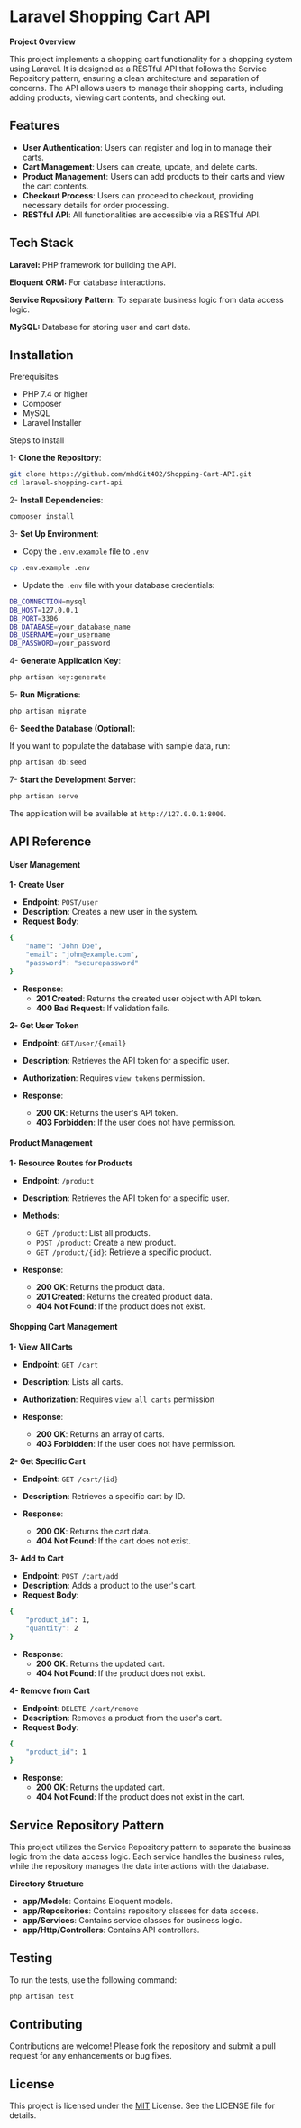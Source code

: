 # Laravel Shopping Cart API

**Project Overview**

This project implements a shopping cart functionality for a shopping system using Laravel. It is designed as a RESTful API that follows the Service Repository pattern, ensuring a clean architecture and separation of concerns. The API allows users to manage their shopping carts, including adding products, viewing cart contents, and checking out.

## Features

-   **User Authentication**: Users can register and log in to manage their carts.
-   **Cart Management**: Users can create, update, and delete carts.
-   **Product Management**: Users can add products to their carts and view the cart contents.
-   **Checkout Process**: Users can proceed to checkout, providing necessary details for order processing.
-   **RESTful API**: All functionalities are accessible via a RESTful API.

## Tech Stack

**Laravel:** PHP framework for building the API.

**Eloquent ORM:** For database interactions.

**Service Repository Pattern:** To separate business logic from data access logic.

**MySQL:** Database for storing user and cart data.

## Installation

Prerequisites

-   PHP 7.4 or higher
-   Composer
-   MySQL
-   Laravel Installer

Steps to Install

1- **Clone the Repository**:

```bash
git clone https://github.com/mhdGit402/Shopping-Cart-API.git
cd laravel-shopping-cart-api
```

2- **Install Dependencies**:

```bash
composer install
```

3- **Set Up Environment**:

-   Copy the `.env.example` file to `.env`

```bash
cp .env.example .env
```

-   Update the `.env` file with your database credentials:

```bash
DB_CONNECTION=mysql
DB_HOST=127.0.0.1
DB_PORT=3306
DB_DATABASE=your_database_name
DB_USERNAME=your_username
DB_PASSWORD=your_password
```

4- **Generate Application Key**:

```bash
php artisan key:generate
```

5- **Run Migrations**:

```bash
php artisan migrate
```

6- **Seed the Database (Optional)**:

If you want to populate the database with sample data, run:

```bash
php artisan db:seed
```

7- **Start the Development Server**:

```bash
php artisan serve
```

The application will be available at `http://127.0.0.1:8000`.

## API Reference

#### **User Management**

**1- Create User**

-   **Endpoint**: `POST/user`
-   **Description**: Creates a new user in the system.
-   **Request Body**:

```bash
{
    "name": "John Doe",
    "email": "john@example.com",
    "password": "securepassword"
}
```

-   **Response**:
    -   **201 Created**: Returns the created user object with API token.
    -   **400 Bad Request**: If validation fails.

**2- Get User Token**

-   **Endpoint**: `GET/user/{email}`
-   **Description**: Retrieves the API token for a specific user.
-   **Authorization**: Requires `view tokens` permission.

-   **Response**:
    -   **200 OK**: Returns the user's API token.
    -   **403 Forbidden**: If the user does not have permission.

#### **Product Management**

**1- Resource Routes for Products**

-   **Endpoint**: `/product`
-   **Description**: Retrieves the API token for a specific user.
-   **Methods**:

    -   `GET /product`: List all products.
    -   `POST /product`: Create a new product.
    -   `GET /product/{id}`: Retrieve a specific product.

-   **Response**:
    -   **200 OK**: Returns the product data.
    -   **201 Created**: Returns the created product data.
    -   **404 Not Found**: If the product does not exist.

#### **Shopping Cart Management**

**1- View All Carts**

-   **Endpoint**: `GET /cart`
-   **Description**: Lists all carts.
-   **Authorization**: Requires `view all carts` permission

-   **Response**:
    -   **200 OK**: Returns an array of carts.
    -   **403 Forbidden**: If the user does not have permission.

**2- Get Specific Cart**

-   **Endpoint**: `GET /cart/{id}`
-   **Description**: Retrieves a specific cart by ID.

-   **Response**:
    -   **200 OK**: Returns the cart data.
    -   **404 Not Found**: If the cart does not exist.

**3- Add to Cart**

-   **Endpoint**: `POST /cart/add`
-   **Description**: Adds a product to the user's cart.
-   **Request Body**:

```bash
{
    "product_id": 1,
    "quantity": 2
}
```

-   **Response**:
    -   **200 OK**: Returns the updated cart.
    -   **404 Not Found**: If the product does not exist.

**4- Remove from Cart**

-   **Endpoint**: `DELETE /cart/remove`
-   **Description**: Removes a product from the user's cart.
-   **Request Body**:

```bash
{
    "product_id": 1
}
```

-   **Response**:
    -   **200 OK**: Returns the updated cart.
    -   **404 Not Found**: If the product does not exist in the cart.

## Service Repository Pattern

This project utilizes the Service Repository pattern to separate the business logic from the data access logic. Each service handles the business rules, while the repository manages the data interactions with the database.

**Directory Structure**

-   **app/Models**: Contains Eloquent models.
-   **app/Repositories**: Contains repository classes for data access.
-   **app/Services**: Contains service classes for business logic.
-   **app/Http/Controllers**: Contains API controllers.

## Testing

To run the tests, use the following command:

```bash
php artisan test
```

## Contributing

Contributions are welcome! Please fork the repository and submit a pull request for any enhancements or bug fixes.

## License

This project is licensed under the [MIT](https://choosealicense.com/licenses/mit/) License. See the LICENSE file for details.

